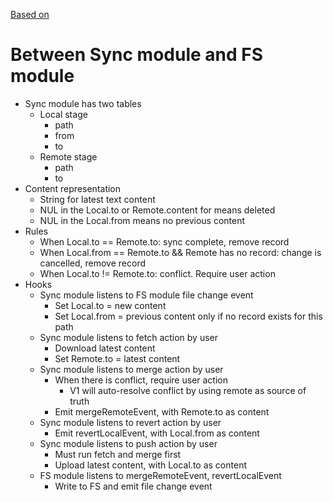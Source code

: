[Based on](./RFC-20230415-modular-redesign.md)

# Between Sync module and FS module

- Sync module has two tables
  - Local stage
    - path
    - from
    - to
  - Remote stage
    - path
    - to
- Content representation
  - String for latest text content
  - NUL in the Local.to or Remote.content for means deleted
  - NUL in the Local.from means no previous content
- Rules
  - When Local.to == Remote.to: sync complete, remove record
  - When Local.from == Remote.to && Remote has no record: change is cancelled, remove record
  - When Local.to != Remote.to: conflict. Require user action
- Hooks
  - Sync module listens to FS module file change event
    - Set Local.to = new content
    - Set Local.from = previous content only if no record exists for this path
  - Sync module listens to fetch action by user
    - Download latest content
    - Set Remote.to = latest content
  - Sync module listens to merge action by user
    - When there is conflict, require user action
      - V1 will auto-resolve conflict by using remote as source of truth
    - Emit mergeRemoteEvent, with Remote.to as content
  - Sync module listens to revert action by user
    - Emit revertLocalEvent, with Local.from as content
  - Sync module listens to push action by user
    - Must run fetch and merge first
    - Upload latest content, with Local.to as content
  - FS module listens to mergeRemoteEvent, revertLocalEvent
    - Write to FS and emit file change event
